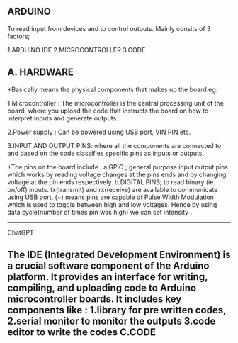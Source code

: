 **ARDUINO**
---

To read input from devices and to control outputs.
Mainly consits of 3 factors;

  1.ARDUINO IDE
  2.MICROCONTROLLER
  3.CODE

**A. HARDWARE**
---
+Basically means the physical components that makes up the board.eg: 

  1.Microcontroller : The microcontroller is the central processing unit of the board, where you upload the code that instructs the board on how to interpret inputs and generate outputs.
  
  2.Power supply : Can be powered using USB port, VIN PIN etc.
  
  3.INPUT AND OUTPUT PINS: where all the components are connected to and based on the code classifies specific pins as inputs or outputs.

+The pins on the board include :
 a.GPIO ; general purpose input output pins which works by reading voltage changes at the pins ends and by changing voltage at the pin ends respectively.
 b.DIGITAL PINS; to read binary (ie. on/off) inputs. tx(transmit) and rx(receive) are available to communicate using USB port.
   (~) means pins are capable of Pulse Width Modulation which is used to toggle between high and low voltages. Hence by using data cycle(number of times pin was high) we can set intensity .
 
---
ChatGPT

The IDE (Integrated Development Environment) is a crucial software component of the Arduino platform. It provides an interface for writing, compiling, and uploading code to Arduino microcontroller boards.
It includes key components like : 
  1.library for pre written codes, 
  2.serial monitor to monitor the outputs
  3.code editor to write the codes 
**C.CODE**
---

